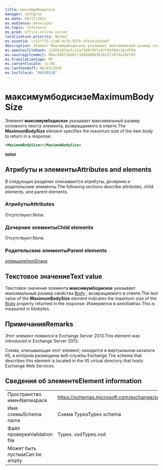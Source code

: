 ```yaml
---
title: максимумбодисизе
manager: sethgros
ms.date: 09/17/2015
ms.audience: Developer
ms.topic: reference
ms.prod: office-online-server
localization_priority: Normal
ms.assetid: cc52f7f5-c2a8-4cfb-937b-dfec6cd3ea0f
description: Элемент Максимумбодисизе указывает максимальный размер основного текста элемента, возвращаемого в ответе.
ms.openlocfilehash: 21958c87aafc12a7369f957c87f86f80116cdf69
ms.sourcegitcommit: 88ec988f2bb67c1866d06b361615f3674a24e795
ms.translationtype: MT
ms.contentlocale: ru-RU
ms.lasthandoff: 06/03/2020
ms.locfileid: "44530518"
---
```

# <a name="maximumbodysize"></a><span data-ttu-id="dfd68-103">максимумбодисизе</span><span class="sxs-lookup"><span data-stu-id="dfd68-103">MaximumBodySize</span></span>

<span data-ttu-id="dfd68-104">Элемент **максимумбодисизе** указывает максимальный размер основного текста элемента, возвращаемого в ответе.</span><span class="sxs-lookup"><span data-stu-id="dfd68-104">The **MaximumBodySize** element specifies the maximum size of the item body to return in a response.</span></span> 
  
```XML
<MaximumBodySize></MaximumBodySize>
```

 <span data-ttu-id="dfd68-105">**int**</span><span class="sxs-lookup"><span data-stu-id="dfd68-105">**int**</span></span>
## <a name="attributes-and-elements"></a><span data-ttu-id="dfd68-106">Атрибуты и элементы</span><span class="sxs-lookup"><span data-stu-id="dfd68-106">Attributes and elements</span></span>

<span data-ttu-id="dfd68-107">В следующих разделах описываются атрибуты, дочерние и родительские элементы.</span><span class="sxs-lookup"><span data-stu-id="dfd68-107">The following sections describe attributes, child elements, and parent elements.</span></span>
  
### <a name="attributes"></a><span data-ttu-id="dfd68-108">Атрибуты</span><span class="sxs-lookup"><span data-stu-id="dfd68-108">Attributes</span></span>

<span data-ttu-id="dfd68-109">Отсутствуют.</span><span class="sxs-lookup"><span data-stu-id="dfd68-109">None.</span></span>
  
### <a name="child-elements"></a><span data-ttu-id="dfd68-110">Дочерние элементы</span><span class="sxs-lookup"><span data-stu-id="dfd68-110">Child elements</span></span>

<span data-ttu-id="dfd68-111">Отсутствуют.</span><span class="sxs-lookup"><span data-stu-id="dfd68-111">None.</span></span>
  
### <a name="parent-elements"></a><span data-ttu-id="dfd68-112">Родительские элементы</span><span class="sxs-lookup"><span data-stu-id="dfd68-112">Parent elements</span></span>

[<span data-ttu-id="dfd68-113">итемшапе</span><span class="sxs-lookup"><span data-stu-id="dfd68-113">ItemShape</span></span>](itemshape.md)
  
## <a name="text-value"></a><span data-ttu-id="dfd68-114">Текстовое значение</span><span class="sxs-lookup"><span data-stu-id="dfd68-114">Text value</span></span>

<span data-ttu-id="dfd68-115">Текстовое значение элемента **максимумбодисизе** указывает максимальный размер свойства [Body](body.md) , возвращаемого в ответе.</span><span class="sxs-lookup"><span data-stu-id="dfd68-115">The text value of the **MaximumBodySize** element indicates the maximum size of the [Body](body.md) property returned in the response.</span></span> <span data-ttu-id="dfd68-116">Измеряется в килобайтах.</span><span class="sxs-lookup"><span data-stu-id="dfd68-116">This is measured in kilobytes.</span></span> 
  
## <a name="remarks"></a><span data-ttu-id="dfd68-117">Примечания</span><span class="sxs-lookup"><span data-stu-id="dfd68-117">Remarks</span></span>

<span data-ttu-id="dfd68-118">Этот элемент появился в Exchange Server 2013.</span><span class="sxs-lookup"><span data-stu-id="dfd68-118">This element was introduced in Exchange Server 2013.</span></span>
  
<span data-ttu-id="dfd68-119">Схема, описывающая этот элемент, находится в виртуальном каталоге IIS, в котором размещены веб-службы Exchange.</span><span class="sxs-lookup"><span data-stu-id="dfd68-119">The schema that describes this element is located in the IIS virtual directory that hosts Exchange Web Services.</span></span>
  
## <a name="element-information"></a><span data-ttu-id="dfd68-120">Сведения об элементе</span><span class="sxs-lookup"><span data-stu-id="dfd68-120">Element information</span></span>

|||
|:-----|:-----|
|<span data-ttu-id="dfd68-121">Пространство имен</span><span class="sxs-lookup"><span data-stu-id="dfd68-121">Namespace</span></span>  <br/> |https://schemas.microsoft.com/exchange/services/2006/types  <br/> |
|<span data-ttu-id="dfd68-122">Имя схемы</span><span class="sxs-lookup"><span data-stu-id="dfd68-122">Schema name</span></span>  <br/> |<span data-ttu-id="dfd68-123">Схема Types</span><span class="sxs-lookup"><span data-stu-id="dfd68-123">Types schema</span></span>  <br/> |
|<span data-ttu-id="dfd68-124">Файл проверки</span><span class="sxs-lookup"><span data-stu-id="dfd68-124">Validation file</span></span>  <br/> |<span data-ttu-id="dfd68-125">Types. xsd</span><span class="sxs-lookup"><span data-stu-id="dfd68-125">Types.xsd</span></span>  <br/> |
|<span data-ttu-id="dfd68-126">Может быть пустым</span><span class="sxs-lookup"><span data-stu-id="dfd68-126">Can be empty</span></span>  <br/> ||
   


